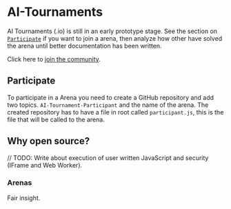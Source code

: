 # AI-Tournaments
AI Tournaments (.io) is still in an early prototype stage. See the section on [`Participate`](#Participate) if you want to join a arena, then analyze how other have solved the arena until better documentation has been written.

Click here to [join the community](https://github.com/AI-Tournaments/AI-Tournaments/issues/1).

## Participate
To participate in a Arena you need to create a GitHub repository and add two topics. `AI-Tournament-Participant` and the name of the arena. The created repository has to have a file in root called `participant.js`, this is the file that will be called to the arena.

## Why open source?
// TODO: Write about execution of user written JavaScript and security (IFrame and Web Worker).
### Arenas
Fair insight.